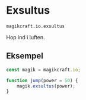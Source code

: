 
# Exsultus

`magikcraft.io.exsultus`

Hop ind i luften.

## Eksempel

```javascript
const magik = magikcraft.io;

function jump(power = 50) {
    magik.exsultus(power);
}
```